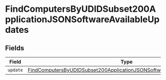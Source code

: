 # FindComputersByUDIDSubset200ApplicationJSONSoftwareAvailableUpdates


## Fields

| Field                                                                                                                                                                             | Type                                                                                                                                                                              | Required                                                                                                                                                                          | Description                                                                                                                                                                       |
| --------------------------------------------------------------------------------------------------------------------------------------------------------------------------------- | --------------------------------------------------------------------------------------------------------------------------------------------------------------------------------- | --------------------------------------------------------------------------------------------------------------------------------------------------------------------------------- | --------------------------------------------------------------------------------------------------------------------------------------------------------------------------------- |
| `update`                                                                                                                                                                          | [FindComputersByUDIDSubset200ApplicationJSONSoftwareAvailableUpdatesUpdate](../../models/operations/findcomputersbyudidsubset200applicationjsonsoftwareavailableupdatesupdate.md) | :heavy_minus_sign:                                                                                                                                                                | N/A                                                                                                                                                                               |